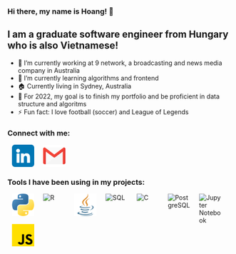 ### Hi there, my name is Hoang! 👋

## I am a graduate software engineer from Hungary who is also Vietnamese!

- 🔭 I’m currently working at 9 network, a broadcasting and news media company in Australia
- 🌱 I’m currently learning algorithms and frontend
- 🏠 Currently living in Sydney, Australia
- 🥅 For 2022, my goal is to finish my portfolio and be proficient in data structure and algoritms
- ⚡ Fun fact: I love football (soccer) and League of Legends

### Connect with me:  

[<img align="left" alt="Linkedin" width="50px" hspace="10" src="./assets/linkedin.png" />][linkedin]
[<img align="left" alt="Gmail" width="50px" hspace="10" src="./assets/gmail.png" />][gmail]

<br />
<br />
<br />

### Tools I have been using in my projects:

<img align="left" alt="Python" width="50px" hspace="10" src="./assets/python.png" />
<img align="left" alt="R" width="50px" hspace="10" src="https://upload.wikimedia.org/wikipedia/commons/thumb/1/1b/R_logo.svg/724px-R_logo.svg.png" />
<img align="left" alt="Java" width="50px" hspace="10" src="./assets/java.png" />
<img align="left" alt="SQL" width="50px" hspace="10" src="https://cdn4.iconfinder.com/data/icons/flat-pro-database-set-1/32/sql-badge-512.png" />
<img align="left" alt="C" width="50px" hspace="10" src="https://www.pngkit.com/png/full/101-1010012_c-programming-icon-c-programming-language-logo.png" />
<img align="left" alt="PostgreSQL" width="50px" hspace="10" src="https://www.postgresql.org/media/img/about/press/elephant.png" />
<img align="left" alt="Jupyter Notebook" width="50px" hspace="10" src="https://upload.wikimedia.org/wikipedia/commons/thumb/3/38/Jupyter_logo.svg/1200px-Jupyter_logo.svg.png" />
<img align="left" alt="JS" width="50px" hspace="10" src="./assets/js.png" />

<br />
<br />
<br />


[linkedin]: https://www.linkedin.com/in/hoangml/
[gmail]:mailto:lmhoang.hv@gmail.com


